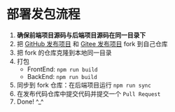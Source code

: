 # 部署发包流程

1. **确保前端项目源码与后端项目源码在同一目录下**
2. 把 [GitHub 发布项目](https://github.com/CoolKit-Technologies/ha-addon) 和 [Gitee 发布项目](https://gitee.com/eWeLink/Home-Assistant-AddOn) fork 到自己仓库
3. 把 fork 的仓库克隆到本地同一目录
4. 打包
    - FrontEnd: `npm run build`
    - BackEnd: `npm run build`
5. 同步到 fork 仓库：在后端项目运行 `npm run sync`
6. 在发布代码仓库中提交代码并提交一个 `Pull Request`
7. Done! ^_^
